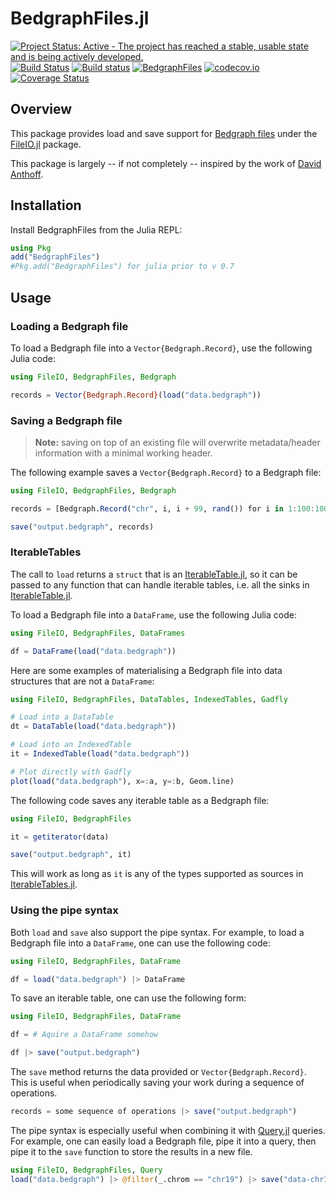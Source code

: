# BedgraphFiles.jl

[![Project Status: Active - The project has reached a stable, usable state and is being actively developed.](http://www.repostatus.org/badges/latest/active.svg)](http://www.repostatus.org/#active)
[![Build Status](https://travis-ci.org/CiaranOMara/BedgraphFiles.jl.svg?branch=master)](https://travis-ci.org/CiaranOMara/BedgraphFiles.jl)
[![Build status](https://ci.appveyor.com/api/projects/status/jny2ep4u3cmly8pj/branch/master?svg=true)](https://ci.appveyor.com/project/CiaranOMara/Bedgraphfiles-jl/branch/master)
[![BedgraphFiles](http://pkg.julialang.org/badges/BedgraphFiles_0.7.svg)](http://pkg.julialang.org/?pkg=BedgraphFiles)
[![codecov.io](http://codecov.io/github/CiaranOMara/BedgraphFiles.jl/coverage.svg?branch=master)](http://codecov.io/github/CiaranOMara/BedgraphFiles.jl?branch=master)
[![Coverage Status](https://coveralls.io/repos/github/CiaranOMara/BedgraphFiles.jl/badge.svg?branch=master)](https://coveralls.io/github/CiaranOMara/BedgraphFiles.jl?branch=master)

## Overview

This package provides load and save support for [Bedgraph files](https://github.com/CiaranOMara/Bedgraph.jl)
under the [FileIO.jl](https://github.com/JuliaIO/FileIO.jl) package.

This package is largely -- if not completely -- inspired by the work of [David Anthoff](https://github.com/davidanthoff).

## Installation
Install BedgraphFiles from the Julia REPL:
```julia
using Pkg
add("BedgraphFiles")
#Pkg.add("BedgraphFiles") for julia prior to v 0.7
```

## Usage

### Loading a Bedgraph file

To load a Bedgraph file into a ``Vector{Bedgraph.Record}``, use the following Julia code:

````julia
using FileIO, BedgraphFiles, Bedgraph

records = Vector{Bedgraph.Record}(load("data.bedgraph"))
````

### Saving a Bedgraph file

> **Note:** saving on top of an existing file will overwrite metadata/header information with a minimal working header.

The following example saves a ``Vector{Bedgraph.Record}`` to a Bedgraph file:
````julia
using FileIO, BedgraphFiles, Bedgraph

records = [Bedgraph.Record("chr", i, i + 99, rand()) for i in 1:100:1000]

save("output.bedgraph", records)
````

### IterableTables
The call to ``load`` returns a ``struct`` that is an [IterableTable.jl](https://github.com/davidanthoff/IterableTables.jl), so it can be passed to any function that can handle iterable tables, i.e. all the sinks in [IterableTable.jl](https://github.com/davidanthoff/IterableTables.jl).

To load a Bedgraph file into a `DataFrame`, use the following Julia code:

```julia
using FileIO, BedgraphFiles, DataFrames

df = DataFrame(load("data.bedgraph"))
```

Here are some examples of materialising a Bedgraph file into data structures that are not a `DataFrame`:

```julia
using FileIO, BedgraphFiles, DataTables, IndexedTables, Gadfly

# Load into a DataTable
dt = DataTable(load("data.bedgraph"))

# Load into an IndexedTable
it = IndexedTable(load("data.bedgraph"))

# Plot directly with Gadfly
plot(load("data.bedgraph"), x=:a, y=:b, Geom.line)
```

The following code saves any iterable table as a Bedgraph file:
```julia
using FileIO, BedgraphFiles

it = getiterator(data)

save("output.bedgraph", it)
```
This will work as long as `it` is any of the types supported as sources in [IterableTables.jl](https://github.com/davidanthoff/IterableTables.jl).


### Using the pipe syntax

Both `load` and `save` also support the pipe syntax. For example, to load a Bedgraph file into a `DataFrame`, one can use the following code:

```julia
using FileIO, BedgraphFiles, DataFrame

df = load("data.bedgraph") |> DataFrame
```

To save an iterable table, one can use the following form:

```julia
using FileIO, BedgraphFiles, DataFrame

df = # Aquire a DataFrame somehow

df |> save("output.bedgraph")
```

The `save` method returns the data provided or `Vector{Bedgraph.Record}`. This is useful when periodically saving your work during a sequence of operations.

```julia
records = some sequence of operations |> save("output.bedgraph")
```

The pipe syntax is especially useful when combining it with [Query.jl](https://github.com/davidanthoff/Query.jl) queries. For example, one can easily load a Bedgraph file, pipe it into a query, then pipe it to the `save` function to store the results in a new file.

```julia
using FileIO, BedgraphFiles, Query
load("data.bedgraph") |> @filter(_.chrom == "chr19") |> save("data-chr19.bedgraph")
```
